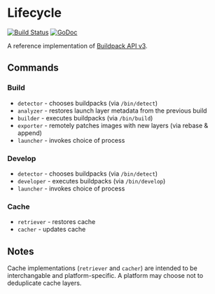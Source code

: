 # Lifecycle

[![Build Status](https://travis-ci.org/buildpack/lifecycle.svg?branch=master)](https://travis-ci.org/buildpack/lifecycle)
[![GoDoc](https://godoc.org/github.com/buildpack/lifecycle?status.svg)](https://godoc.org/github.com/buildpack/lifecycle)

A reference implementation of [Buildpack API v3](https://github.com/buildpack/spec).

## Commands

### Build

* `detector` - chooses buildpacks (via `/bin/detect`)
* `analyzer` - restores launch layer metadata from the previous build
* `builder` -  executes buildpacks (via `/bin/build`)
* `exporter` - remotely patches images with new layers (via rebase & append)
* `launcher` - invokes choice of process

### Develop

* `detector` - chooses buildpacks (via `/bin/detect`)
* `developer` - executes buildpacks (via `/bin/develop`)
* `launcher` - invokes choice of process

### Cache

* `retriever` - restores cache
* `cacher` - updates cache

## Notes

Cache implementations (`retriever` and `cacher`) are intended to be interchangable and platform-specific.
A platform may choose not to deduplicate cache layers.
